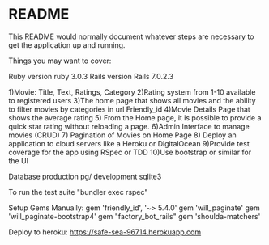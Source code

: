 # README

This README would normally document whatever steps are necessary to get the
application up and running.

Things you may want to cover:

Ruby version ruby 3.0.3
Rails version Rails 7.0.2.3

1)Movie: Title, Text, Ratings, Category
2)Rating system from 1-10 available to registered users
3)The home page that shows all movies and the ability to filter movies by categories in url Friendly_id
4)Movie Details Page that shows the average rating
5) From the Home page, it is possible to provide a quick star rating without reloading a page.
6)Admin Interface to manage movies (CRUD)
7) Pagination of Movies on Home Page
8) Deploy an application to cloud servers like a Heroku or DigitalOcean
9)Provide test coverage for the app using RSpec or TDD
10)Use bootstrap or similar for the UI

 Database production pg/ development sqlite3

 To run the test suite "bundler exec rspec"

 Setup Gems Manually:
 gem 'friendly_id', '~> 5.4.0'
 gem 'will_paginate'
 gem 'will_paginate-bootstrap4'
 gem "factory_bot_rails"
 gem 'shoulda-matchers'
 
 Deploy to heroku:
 https://safe-sea-96714.herokuapp.com


